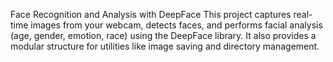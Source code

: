 Face Recognition and Analysis with DeepFace
This project captures real-time images from your webcam, detects faces, and performs facial analysis (age, gender, emotion, race) using the DeepFace library. It also provides a modular structure for utilities like image saving and directory management.

